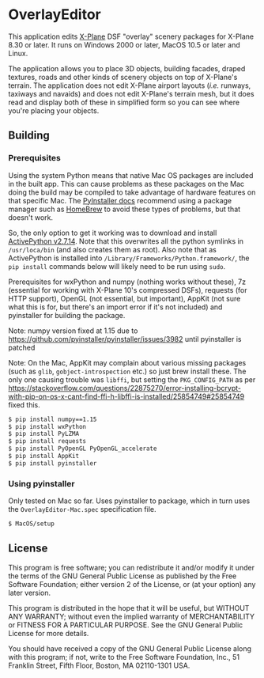 # OverlayEditor

This application edits [X-Plane](http://www.x-plane.com/) DSF "overlay" scenery packages for X-Plane 8.30 or later.
It runs on Windows 2000 or later, MacOS 10.5 or later and Linux.

The application allows you to place 3D objects, building facades, draped textures, roads and other kinds of scenery objects on top of X-Plane's terrain. The application does not edit X-Plane airport layouts (_i.e._ runways, taxiways and navaids) and does not edit X-Plane's terrain mesh, but it does read and display both of these in simplified form so you can see where you're placing your objects.

## Building

### Prerequisites

Using the system Python means that native Mac OS packages are included in the built app.  This can cause problems as these packages on the Mac doing the build may be compiled to take advantage of hardware features on that specific Mac.  The [PyInstaller docs](https://pyinstaller.readthedocs.io/en/v3.4/installation.html#installing-in-mac-os-x) recommend using a package manager such as [HomeBrew](https://brew.sh/) to avoid these types of problems, but that doesn't work.

So, the only option to get it working was to download and install [ActivePython v2.7.14](https://www.activestate.com/products/activepython/). Note that this overwrites all the python symlinks in `/usr/loca/bin` (and also creates them as root). Also note that as ActivePython is installed into `/Library/Frameworks/Python.framework/`, the `pip install` commands below will likely need to be run using `sudo`.

Prerequisites for wxPython and numpy (nothing works without these), 7z (essential for working with X-Plane 10's compressed DSFs), requests (for HTTP support), OpenGL (not essential, but important), AppKit (not sure what this is for, but there's an import error if it's not included) and pyinstaller for building the package.

Note: numpy version fixed at 1.15 due to https://github.com/pyinstaller/pyinstaller/issues/3982 until pyinstaller is patched

Note: On the Mac, AppKit may complain about various missing packages (such as `glib`, `gobject-introspection` etc.) so just brew install these.  The only one causing trouble was `libffi`, but setting the `PKG_CONFIG_PATH` as per https://stackoverflow.com/questions/22875270/error-installing-bcrypt-with-pip-on-os-x-cant-find-ffi-h-libffi-is-installed/25854749#25854749 fixed this.

```bash
$ pip install numpy==1.15
$ pip install wxPython
$ pip install PyLZMA
$ pip install requests
$ pip install PyOpenGL PyOpenGL_accelerate
$ pip install AppKit
$ pip install pyinstaller
```

### Using pyinstaller

Only tested on Mac so far. Uses pyinstaller to package, which in turn uses the `OverlayEditor-Mac.spec` specification file.

```bash
$ MacOS/setup
```


## License

This program is free software; you can redistribute it and/or modify
it under the terms of the GNU General Public License as published by
the Free Software Foundation; either version 2 of the License, or
(at your option) any later version.

This program is distributed in the hope that it will be useful,
but WITHOUT ANY WARRANTY; without even the implied warranty of
MERCHANTABILITY or FITNESS FOR A PARTICULAR PURPOSE.  See the
GNU General Public License for more details.

You should have received a copy of the GNU General Public License along
with this program; if not, write to the Free Software Foundation, Inc.,
51 Franklin Street, Fifth Floor, Boston, MA 02110-1301 USA.
